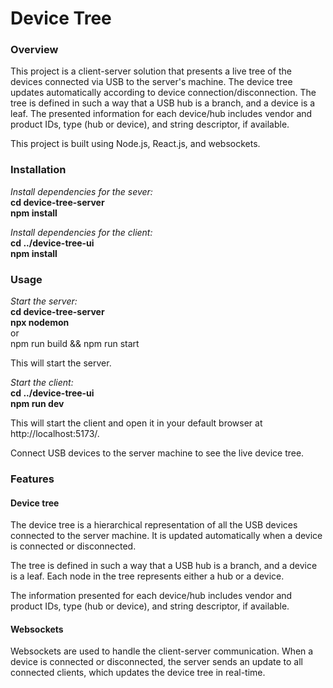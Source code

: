 <h1>Device Tree</h1>

<h3>Overview</h3>
This project is a client-server solution that presents a live tree of the devices connected via USB to the server's machine. The device tree updates automatically according to device connection/disconnection. The tree is defined in such a way that a USB hub is a branch, and a device is a leaf. The presented information for each device/hub includes vendor and product IDs, type (hub or device), and string descriptor, if available.

This project is built using Node.js, React.js, and websockets.

<h3>Installation</h3>

<i>Install dependencies for the sever:</i><br>
<b>cd device-tree-server</b><br>
<b>npm install</b>

<i>Install dependencies for the client:</i><br>
<b>cd ../device-tree-ui</b><br>
<b>npm install</b>

<h3>Usage</h3>

<i>Start the server:</i><br>
<b>cd device-tree-server</b><br>
<b>npx nodemon</b><br>
or<br>
npm run build && npm run start<br>

This will start the server.

<i>Start the client:</i><br>
<b>cd ../device-tree-ui</b><br>
<b>npm run dev</b>

This will start the client and open it in your default browser at http://localhost:5173/.

Connect USB devices to the server machine to see the live device tree.

<h3>Features</h3>
<h4>Device tree</h4>
The device tree is a hierarchical representation of all the USB devices connected to the server machine. It is updated automatically when a device is connected or disconnected.

The tree is defined in such a way that a USB hub is a branch, and a device is a leaf. Each node in the tree represents either a hub or a device.

The information presented for each device/hub includes vendor and product IDs, type (hub or device), and string descriptor, if available.

<h4>Websockets</h4>
Websockets are used to handle the client-server communication. When a device is connected or disconnected, the server sends an update to all connected clients, which updates the device tree in real-time.
